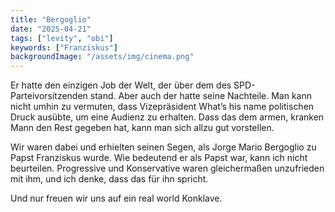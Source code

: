 ```yaml
---
title: "Bergoglio"
date: "2025-04-21"
tags: ["levity", "obi"]
keywords: ["Franziskus"]
backgroundImage: "/assets/img/cinema.png"
---
```

Er hatte den einzigen Job der Welt, der über dem des SPD-Parteivorsitzenden stand. Aber auch der hatte seine Nachteile. Man kann nicht umhin zu vermuten, dass Vizepräsident What’s his name politischen Druck ausübte, um eine Audienz zu erhalten. Dass das dem armen, kranken Mann den Rest gegeben hat, kann man sich allzu gut vorstellen.

Wir waren dabei und erhielten seinen Segen, als Jorge Mario Bergoglio zu Papst Franziskus wurde. Wie bedeutend er als Papst war, kann ich nicht beurteilen. Progressive und Konservative waren gleichermaßen unzufrieden mit ihm, und ich denke, dass das für ihn spricht.

Und nur freuen wir uns auf ein real world Konklave.